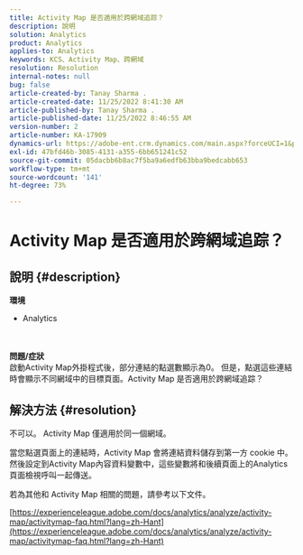 ```yaml
---
title: Activity Map 是否適用於跨網域追踪？
description: 說明
solution: Analytics
product: Analytics
applies-to: Analytics
keywords: KCS、Activity Map、跨網域
resolution: Resolution
internal-notes: null
bug: false
article-created-by: Tanay Sharma .
article-created-date: 11/25/2022 8:41:30 AM
article-published-by: Tanay Sharma .
article-published-date: 11/25/2022 8:46:55 AM
version-number: 2
article-number: KA-17909
dynamics-url: https://adobe-ent.crm.dynamics.com/main.aspx?forceUCI=1&pagetype=entityrecord&etn=knowledgearticle&id=fc907bf3-9c6c-ed11-9561-6045bd006e5a
exl-id: 47bfd46b-3085-4131-a355-6bb651241c52
source-git-commit: 05dacbb6b8ac7f5ba9a6edfb63bba9bedcabb653
workflow-type: tm+mt
source-wordcount: '141'
ht-degree: 73%

---
```


# Activity Map 是否適用於跨網域追踪？

## 說明 {#description}

<b>環境</b>
- Analytics

<br> <br><b>問題/症狀</b><br>啟動Activity Map外掛程式後，部分連結的點選數顯示為0。 但是，點選這些連結時會顯示不同網域中的目標頁面。Activity Map 是否適用於跨網域追踪？<br>

## 解決方法 {#resolution}


不可以。 Activity Map 僅適用於同一個網域。

當您點選頁面上的連結時，Activity Map 會將連結資料儲存到第一方 cookie 中。然後設定到Activity Map內容資料變數中，這些變數將和後續頁面上的Analytics頁面檢視呼叫一起傳送。

若為其他和 Activity Map 相關的問題，請參考以下文件。

[https://experienceleague.adobe.com/docs/analytics/analyze/activity-map/activitymap-faq.html?lang=zh-Hant](https://experienceleague.adobe.com/docs/analytics/analyze/activity-map/activitymap-faq.html?lang=zh-Hant)
